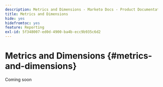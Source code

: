 ```yaml
---
description: Metrics and Dimensions - Marketo Docs - Product Documentation
title: Metrics and Dimensions
hide: yes
hidefromtoc: yes
feature: Reporting
exl-id: 5f348007-ed0d-4900-ba4b-ecc9b935c6d2
---
```

# Metrics and Dimensions {#metrics-and-dimensions}

Coming soon
